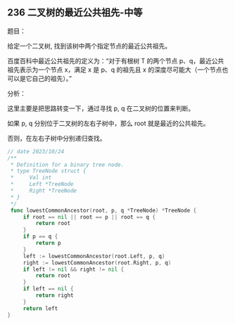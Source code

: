 ## 236 二叉树的最近公共祖先-中等

题目：

给定一个二叉树, 找到该树中两个指定节点的最近公共祖先。

百度百科中最近公共祖先的定义为：“对于有根树 T 的两个节点 p、q，最近公共祖先表示为一个节点 x，满足 x 是 p、q 的祖先且 x 的深度尽可能大（一个节点也可以是它自己的祖先）。”



分析：

这里主要是把思路转变一下，通过寻找 p, q 在二叉树的位置来判断。

如果 p, q 分别位于二叉树的左右子树中，那么 root 就是最近的公共祖先。

否则，在左右子树中分别递归查找。

```go
// date 2023/10/24
/**
 * Definition for a binary tree node.
 * type TreeNode struct {
 *     Val int
 *     Left *TreeNode
 *     Right *TreeNode
 * }
 */
 func lowestCommonAncestor(root, p, q *TreeNode) *TreeNode {
     if root == nil || root == p || root == q {
         return root
     }
     if p == q {
         return p
     }
     left := lowestCommonAncestor(root.Left, p, q)
     right := lowestCommonAncestor(root.Right, p, q)
     if left != nil && right != nil {
         return root
     }
     if left == nil {
         return right
     }
     return left
}
```

